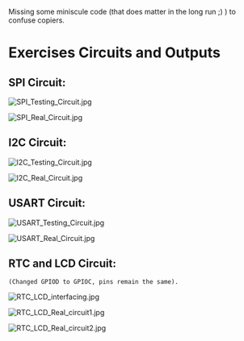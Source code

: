 Missing some miniscule code (that does matter in the long run ;) ) to confuse copiers.
# Exercises Circuits and Outputs

## SPI Circuit:

![SPI_Testing_Circuit.jpg](https://github.com/renatosoriano/Udemy-Embedded-Course3_Mastering-Microcontroller-and-Embedded-Driver-Development-MCU1/blob/main/Images/SPI_Testing_Circuit.jpg)

![SPI_Real_Circuit.jpg](https://github.com/renatosoriano/Udemy-Embedded-Course3_Mastering-Microcontroller-and-Embedded-Driver-Development-MCU1/blob/main/Images/SPI_Real_Circuit.jpg)

## I2C Circuit:

![I2C_Testing_Circuit.jpg](https://github.com/renatosoriano/Udemy-Embedded-Course3_Mastering-Microcontroller-and-Embedded-Driver-Development-MCU1/blob/main/Images/I2C_Testing_Circuit.jpg)

![I2C_Real_Circuit.jpg](https://github.com/renatosoriano/Udemy-Embedded-Course3_Mastering-Microcontroller-and-Embedded-Driver-Development-MCU1/blob/main/Images/I2C_Real_Circuit.jpg)

## USART Circuit:

![USART_Testing_Circuit.jpg](https://github.com/renatosoriano/Udemy-Embedded-Course3_Mastering-Microcontroller-and-Embedded-Driver-Development-MCU1/blob/main/Images/USART_Testing_Circuit.jpg)

![USART_Real_Circuit.jpg](https://github.com/renatosoriano/Udemy-Embedded-Course3_Mastering-Microcontroller-and-Embedded-Driver-Development-MCU1/blob/main/Images/USART_Real_Circuit.jpg)

## RTC and LCD Circuit:

`(Changed GPIOD to GPIOC, pins remain the same).`

![RTC_LCD_interfacing.jpg](https://github.com/renatosoriano/Udemy-Embedded-Course3_Mastering-Microcontroller-and-Embedded-Driver-Development-MCU1/blob/main/Images/RTC_LCD_interfacing.jpg)

![RTC_LCD_Real_circuit1.jpg](https://github.com/renatosoriano/Udemy-Embedded-Course3_Mastering-Microcontroller-and-Embedded-Driver-Development-MCU1/blob/main/Images/RTC_LCD_Real_circuit1.jpg)

![RTC_LCD_Real_circuit2.jpg](https://github.com/renatosoriano/Udemy-Embedded-Course3_Mastering-Microcontroller-and-Embedded-Driver-Development-MCU1/blob/main/Images/RTC_LCD_Real_circuit2.jpg)

